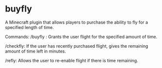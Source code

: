# buyfly
A Minecraft plugin that allows players to purchase the ability to fly for a specified length of time.

Commands: 
/buyfly <length>:
Grants the user flight for the specified amount of time.

/checkfly:
If the user has recently purchased flight, gives the remaining amount of time left in minutes.
   
/refly:
Allows the user to re-enable flight if there is time remaining.
